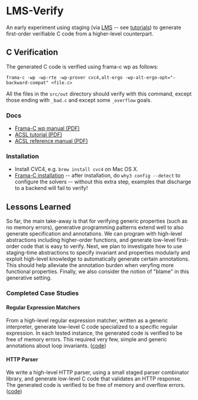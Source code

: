 # LMS-Verify

An early experiment using staging (via [LMS](http://github.com/TiarkRompf/virtualization-lms-core) -- see [tutorials](http://scala-lms.github.io/tutorials/)) to generate first-order verifiable C code from a higher-level counterpart.

## C Verification

The generated C code is verified using frama-c wp as follows:

```frama-c -wp -wp-rte -wp-prover cvc4,alt-ergo -wp-alt-ergo-opt="-backward-compat" <file.c>```

All the files in the `src/out` directory should verify with this command, except those ending with `_bad.c` and except some `_overflow` goals.

### Docs
* [Frama-C wp manual (PDF)](http://frama-c.com/download/frama-c-wp-manual.pdf)
* [ACSL tutorial (PDF)](http://frama-c.com/download/acsl-tutorial.pdf)
* [ACSL reference manual (PDF)](http://frama-c.com/download/acsl.pdf)

### Installation
* Install CVC4, e.g. `brew install cvc4` on Mac OS X.
* [Frama-C installation](http://frama-c.com/install-aluminium-20160501.html) -- after installation, do `why3 config --detect` to configure the solvers -- without this extra step, examples that discharge to a backend will fail to verify!

## Lessons Learned

So far, the main take-away is that for verifying generic properties (such as no memory errors), generative programming patterns extend well to also generate specification and annotations. We can program with high-level abstractions including higher-order functions, and generate low-level first-order code that is easy to verify. Next, we plan to investigate how to use staging-time abstractions to specify invariant and properties modularly and exploit high-level knowledge to automatically generate certain annotations. This should help alleviate the annotation burden when veryfing more functional properties. Finally, we also consider the notion of "blame" in this generative setting.

### Completed Case Studies

#### Regular Expression Matchers

From a high-level regular expression matcher, written as a generic interpreter, generate low-level C code specialized to a specific regular expression. In each tested instance, the generated code is verified to be free of memory errors. This required very few, simple and generic annotations about loop invariants. ([code](src/test/scala/lms/verify/RegexTests.scala))

#### HTTP Parser

We write a high-level HTTP parser, using a small staged parser combinator library, and generate low-level C code that validates an HTTP response. The generated code is verified to be free of memory and overflow errors. ([code](src/test/scala/lms/verify/ParserTests.scala))
